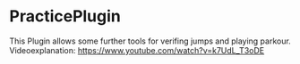 # PracticePlugin
This Plugin allows some further tools for verifing jumps and playing parkour.
Videoexplanation: https://www.youtube.com/watch?v=k7UdL_T3oDE
